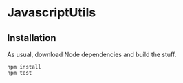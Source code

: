 JavascriptUtils
===============

## Installation

As usual, download Node dependencies and build the stuff.

    npm install
    npm test
